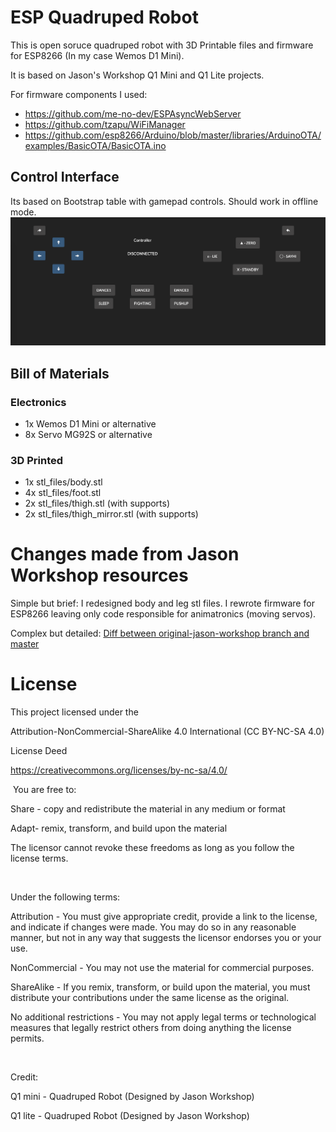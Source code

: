 # ESP Quadruped Robot
This is open soruce quadruped robot with 3D Printable files and firmware for ESP8266 (In my case Wemos D1 Mini).

It is based on Jason's Workshop Q1 Mini and Q1 Lite projects.

For firmware components I used:
 * https://github.com/me-no-dev/ESPAsyncWebServer
 * https://github.com/tzapu/WiFiManager
 * https://github.com/esp8266/Arduino/blob/master/libraries/ArduinoOTA/examples/BasicOTA/BasicOTA.ino

## Control Interface
Its based on Bootstrap table with gamepad controls. Should work in offline mode.
![Control Interface Screenshot](docs/pics/index.html.png)


## Bill of Materials

### Electronics
* 1x Wemos D1 Mini or alternative
* 8x Servo MG92S or alternative

### 3D Printed
* 1x stl_files/body.stl
* 4x stl_files/foot.stl
* 2x stl_files/thigh.stl (with supports)
* 2x stl_files/thigh_mirror.stl (with supports)

# Changes made from Jason Workshop resources
Simple but brief: I redesigned body and leg stl files. I rewrote firmware for ESP8266 leaving only code responsible for animatronics (moving servos).

Complex but detailed:
[Diff between original-jason-workshop branch and master](https://github.com/ipepe/esp-quadruped-robot/compare/original-jason-workshop...master)

# License

This project licensed under the

Attribution-NonCommercial-ShareAlike 4.0 International (CC BY-NC-SA 4.0)

License Deed

​https://creativecommons.org/licenses/by-nc-sa/4.0/​

​
You are free to:

Share - copy and redistribute the material in any medium or format

Adapt- remix, transform, and build upon the material

The licensor cannot revoke these freedoms as long as you follow the license terms.

​

Under the following terms:

Attribution - You must give appropriate credit, provide a link to the license, and indicate if changes were made. You may do so in any reasonable manner, but not in any way that suggests the licensor endorses you or your use.

NonCommercial - You may not use the material for commercial purposes.

ShareAlike - If you remix, transform, or build upon the material, you must distribute your contributions under the same license as the original.

No additional restrictions - You may not apply legal terms or technological measures that legally restrict others from doing anything the license permits.

​

Credit:

Q1 mini - Quadruped Robot (Designed by Jason Workshop)

Q1 lite - Quadruped Robot (Designed by Jason Workshop)
